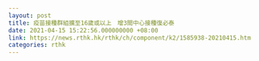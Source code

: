 ```yaml
---
layout: post
title: 疫苗接種群組擴至16歲或以上　增3間中心接種復必泰
date: 2021-04-15 15:22:56.000000000 +08:00
link: https://news.rthk.hk/rthk/ch/component/k2/1585938-20210415.htm
categories: rthk
---
```



